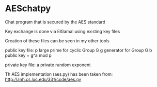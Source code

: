 AESchatpy
=========

Chat program that is secured by the AES standard

Key exchange is done via ElGamal using existing key files

Creation of these files can be seen in my other tools

public key file:
p		large prime for cyclic Group G
g		generator for Group G
b		public key = g^a mod p

private key file:
a		private random exponent

Th AES implementation (aes.py) has been taken from:
http://anh.cs.luc.edu/331/code/aes.py

